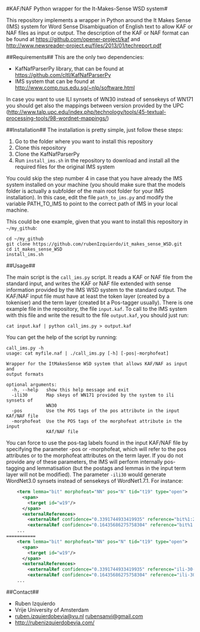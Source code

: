 #KAF/NAF Python wrapper for the It-Makes-Sense WSD system#

This repository implements a wrapper in Python around the It Makes Sense (IMS) system for Word Sense Disambiguation of English text to allow KAF or NAF files as input or output.
The description of the KAF or NAF format can be found at https://github.com/opener-project/kaf and http://www.newsreader-project.eu/files/2013/01/techreport.pdf

##Requirements##
This are the only two dependencies:
* KafNafParserPy library, that can be found at https://github.com/cltl/KafNafParserPy
* IMS system that can be found at http://www.comp.nus.edu.sg/~nlp/software.html

In case you want to use ILI synsets of WN30 instead of sensekeys of WN171 you should get also the mappings between
version provided by the UPC (http://www.talp.upc.edu/index.php/technology/tools/45-textual-processing-tools/98-wordnet-mappings/)

##Installation##
The installation is pretty simple, just follow these steps:

1. Go to the folder where you want to install this repository
2. Clone this repository
3. Clone the KafNafParserPy
4. Run `install_ims.sh` in the repository to download and install all the required files for the original IMS system

You could skip the step number 4 in case that you have already the IMS system installed on your machine (you should make sure that the models folder is actually a subfolder of the main root folder
for your IMS installation). In this case, edit the file `path_to_ims.py` and modify the variable PATH_TO_IMS to point to the correct path of IMS in your local machine.

This could be one example, given that you want to install this repository in `~/my_github`:
```shell
cd ~/my_github
git clone https://github.com/rubenIzquierdo/it_makes_sense_WSD.git
cd it_makes_sense_WSD
install_ims.sh
```

##Usage##

The main script is the `call_ims.py` script. It reads a KAF or NAF file from the standard input, and writes the KAF or NAF file extended with sense information
provided by the IMS WSD system to the standard output. The KAF/NAF input file must have at least the token layer (created by a tokeniser) and the term layer (created
bt a Pos-tagger usually). There is one example file in the repository, the file `input.kaf`. To call to the IMS system with this file and write the result to the file
`output.kaf`, you should just run:

```shell
cat input.kaf | python call_ims.py > output.kaf
```

You can get the help of the script by running:

```shell
call_ims.py -h
usage: cat myfile.naf | ./call_ims.py [-h] [-pos|-morphofeat]

Wrapper for the ItMakesSense WSD system that allows KAF/NAF as input and
output formats

optional arguments:
  -h, --help   show this help message and exit
  -ili30       Map skeys of WN171 provided by the system to ili synsets of
               WN30
  -pos         Use the POS tags of the pos attribute in the input KAf/NAF file
  -morphofeat  Use the POS tags of the morphofeat attribute in the input
               KAf/NAF file
```

You can force to use the pos-tag labels found in the input KAF/NAF file by specifying the parameter -pos or -morphofeat, which will refer to the pos attributes or to the morphofeat attributes on the term layer.
If you do not provide any of these parameters, the IMS will perform internally pos-tagging and lemmatisation (but the postags and lemmas in the input term layer will not be modified). The
parameter `-ili30` would generate WordNet3.0 synsets instead of sensekeys of WordNet1.7.1. For instance:
```xml
    <term lemma="bit" morphofeat="NN" pos="N" tid="t19" type="open">
      <span>
        <target id="w19"/>
      </span>
      <externalReferences>
        <externalRef confidence="0.3391744933419935" reference="bit%1:23:01::" resource="ItMakesSense#WN-1.7.1"/>
        <externalRef confidence="0.16435686275758304" reference="bit%1:28:00::" resource="ItMakesSense#WN-1.7.1"/>
	...
===========
    <term lemma="bit" morphofeat="NN" pos="N" tid="t19" type="open">
      <span>
        <target id="w19"/>
      </span>
      <externalReferences>
        <externalRef confidence="0.3391744933419935" reference="ili-30-13761407-n" resource="WordNet-3.0"/>
        <externalRef confidence="0.16435686275758304" reference="ili-30-15246853-n" resource="WordNet-3.0"/>>
	...
```

##Contact##
* Ruben Izquierdo
* Vrije University of Amsterdam
* ruben.izquierdobevia@vu.nl  rubensanvi@gmail.com
* http://rubenizquierdobevia.com/

